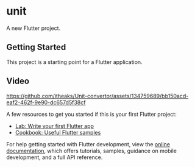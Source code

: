 # unit

A new Flutter project.

## Getting Started

This project is a starting point for a Flutter application.

## Video

https://github.com/itheaks/Unit-convertor/assets/134759689/bb150acd-eaf2-462f-9e90-dc657d5f38cf

A few resources to get you started if this is your first Flutter project:

- [Lab: Write your first Flutter app](https://docs.flutter.dev/get-started/codelab)
- [Cookbook: Useful Flutter samples](https://docs.flutter.dev/cookbook)

For help getting started with Flutter development, view the
[online documentation](https://docs.flutter.dev/), which offers tutorials,
samples, guidance on mobile development, and a full API reference.
